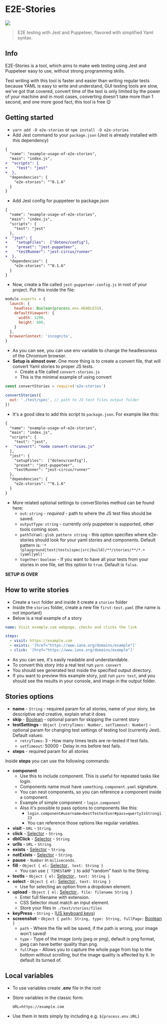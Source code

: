 # E2E-Stories
![](https://github.com/avocode/e2e-stories/actions/workflows/node.js.yml/badge.svg)

> E2E testing with Jest and Puppeteer, flavored with simplified Yaml syntax.


## Info

E2E-Stories is a tool, which aims to make web testing using Jest and Puppeteer easy to use, without strong programming skills.

Test writing with this tool is faster and easier than writing regular tests because YAML is easy to write and understand, GUI testing tools are slow, we've got that covered, convert time of the test is only limited by the power of your machine and in most cases, converting doesn't take more than 1 second, and one more good fact, this tool is free 😉

## Getting started
* `yarn add -D e2e-stories` or `npm install -D e2e-stories`
* Add Jest command to your `package.json` \(Jest is already installed with this dependency\)

```diff
{
  "name": "example-usage-of-e2e-stories",
  "main": "index.js",
+  "scripts": {
+    "test": "jest"
+  },
  "dependencies": {
    "e2e-stories": "^0.1.6"
  }
}
```

* Add Jest config for puppeteer to package.json

```diff
{
  "name": "example-usage-of-e2e-stories",
  "main": "index.js",
  "scripts": {
    "test": "jest"
  },
+  "jest": {
+    "setupFiles":  ["dotenv/config"],
+    "preset": "jest-puppeteer",
+    "testRunner": "jest-circus/runner"
+  },
  "dependencies": {
    "e2e-stories": "^0.1.6"
  }
}
```

* Now, create a file called `jest-puppeteer.config.js` in root of your project. Put this inside the file:

```javascript
module.exports = {
  launch: {
    headless: Boolean(process.env.HEADLESS),
    defaultViewport: {
      width: 1200,
      height: 800,
    }
  },
  browserContext: 'incognito',
}
```

* As you can see, you can use env variable to change the headlessness of the Chromium browser.
* **Setup is almost over**. One more thing is to create a convert file, that will convert Yaml stories to proper JS tests.
  * Create a file called `convert-stories.js`
  * This is the minimal example of using convert

```javascript
const convertStories = require('e2e-stories')

convertStories({
  out: './test/spec', // path to JS test files output folder
})
```

* It's a good idea to add this script to `package.json`. For example like this:

```diff
{
  "name": "example-usage-of-e2e-stories",
  "main": "index.js",
  "scripts": {
    "test": "jest",
+   "convert": "node convert-stories.js"
  },
  "jest": {
    "setupFiles":  ["dotenv/config"],
    "preset": "jest-puppeteer",
    "testRunner": "jest-circus/runner"
  },
  "dependencies": {
    "e2e-stories": "^0.1.6"
  }
}
```

* More related optional settings to converStories method can be found here: 
  * `out`: `string` - _required_ - path to where the JS test files should be saved.
  * `outputType`: `string` - currently only puppeteer is supported, other tools coming soon.
  * `pathToYaml`: `glob pattern string` - this option specifies where e2e-stories should look for your yaml stories and components. Default pattern is: `'*(playground|test|tests|spec|src|build)/**/stories/**/*.+(yaml|yml)'`
  * `together`: `boolean` - If you want to have all your tests from your stories in one file, set this option to `true`. Default is `false`.

**SETUP IS OVER**

## How to write stories

* Create a `test` folder and inside it create a `stories` folder
* Inside the `stories` folder, create a new file `first-test.yaml` \(the name is not important\)
* Below is a real example of a story

```yaml
name: Visit example.com webpage, checks and clicks the link

steps: 
  - visit: https://example.com
  - exists: '[href="https://www.iana.org/domains/example"]'
  - click: '[href="https://www.iana.org/domains/example"]'
```

* As you can see, it's easily readable and understandable. 
* To convert this story into a real test run `yarn convert`
* You should see generated test inside the specified output directory.
* If you want to preview this example story, just run `yarn test`, and you should see the results in your console, and image in the output folder.

## Stories options

* **name** - `String` - required param for all stories, name of your story, be descriptive and creative, explain what it does
* **skip** - [Boolean](https://developer.mozilla.org/en-US/docs/Web/JavaScript/Data_structures#boolean_type) - optional param for skipping the current story
* **testSettings** - `Object {retryTimes: Number, setTimeout: Number}` - optional param for changing test settings of testing tool (currently Jest). Default values:
  * `retryTimes`: 3 - How many times tests are re-tested if test fails.
  * `setTimeout`: 50000 - Delay in ms before test fails.
* **steps** - required param for all stories

Inside **steps** you can use the following commands:

* **component**
  * Use this to include component. This is useful for repeated tasks like login.
  * Components name must have `something.component.yaml` signature.
  * You can nest components, so you can reference a component inside a component.
  * Example of simple component - `login.component`
  * Also it's possible to pass options to components like this:
    * `login.component#username=bestTesterEver#pass=qwertyIsStrong123`
    * You can reference those options like regular variables.
* **visit** - `URL` - `String`.
* **click** - [Selector](https://developer.mozilla.org/en-US/docs/Web/CSS/CSS_Selectors) - `String`.
* **dblClick** - [Selector](https://developer.mozilla.org/en-US/docs/Web/CSS/CSS_Selectors) - `String`.
* **urlIs** - `URL` - `String`.
* **exists** - [Selector](https://developer.mozilla.org/en-US/docs/Web/CSS/CSS_Selectors) - `String`.
* **notExists** - [Selector](https://developer.mozilla.org/en-US/docs/Web/CSS/CSS_Selectors) - `String`.
* **pause** - `Number` in `miliseconds`.
* **fill** - `Object { el:` [Selector](https://developer.mozilla.org/en-US/docs/Web/CSS/CSS_Selectors)`, text: String }`
  * You can use `{ TIMESTAMP }` to add "random" hash to the String.
* **textIs** - `Object { el:` [Selector](https://developer.mozilla.org/en-US/docs/Web/CSS/CSS_Selectors)`, text: String }`
* **select** - `Object { el:` [Selector](https://developer.mozilla.org/en-US/docs/Web/CSS/CSS_Selectors)`, text: String }`
  * Use for selecting an option from a dropdown element.
* **upload** - `Object { el:` [Selector](https://developer.mozilla.org/en-US/docs/Web/CSS/CSS_Selectors)`, file: filename String }`
  * Enter full filename with extension.
  * CSS Selector must match an input element.
  * Store your files in `./test/stories/files`
* **keyPress** - `String` - \([US keyboard keys](./src/core/types.ts#L133)\)
* **screenshot** - `Object { path: String, type: String, fullPage:` [Boolean](https://developer.mozilla.org/en-US/docs/Web/JavaScript/Data_structures#boolean_type) `}`
  * `path` - Where the file will be saved, if the path is wrong, your image won't saved!
  * `type` - Type of the image (only jpeg or png), default is png format, jpeg can have better quality than png.
  * `fullPage` - Allows you to capture the whole page from top to the bottom without scrolling, 
  but the image quality is affected by it. In default its turned of.

## Local variables

* To use variables create **.env** file in the root
* Store variables in the classic form:

  ```text
  URL=https://example.com
  ```

* Use them in tests simply by including e.g. `${process.env.URL}`

